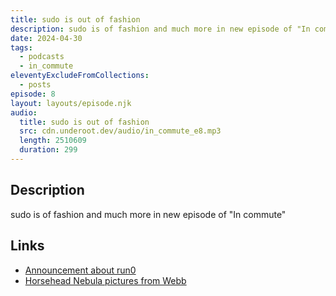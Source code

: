 ```yaml
---
title: sudo is out of fashion
description: sudo is of fashion and much more in new episode of "In commute"
date: 2024-04-30
tags:
  - podcasts
  - in_commute
eleventyExcludeFromCollections:
  - posts
episode: 8
layout: layouts/episode.njk
audio:
  title: sudo is out of fashion
  src: cdn.underoot.dev/audio/in_commute_e8.mp3
  length: 2510609
  duration: 299
---
```

## Description
sudo is of fashion and much more in new episode of "In commute"

## Links
- <a href="https://mastodon.social/@pid_eins/112353324518585654" target="_blank">Announcement about run0</a>
- <a href="https://www.esa.int/Science_Exploration/Space_Science/Webb/Webb_captures_iconic_Horsehead_Nebula_in_unprecedented_detail" target="_blank">Horsehead Nebula pictures from Webb</a>
